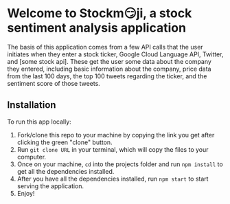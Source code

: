 # Welcome to Stockm😏ji, a stock sentiment analysis application

The basis of this application comes from a few API calls that the user initiates when they enter a stock ticker, Google Cloud Language API, Twitter, and [some stock api]. These get the user some data about the company they entered, including basic information about the company, price data from the last 100 days, the top 100 tweets regarding the ticker, and the sentiment score of those tweets.

## Installation

To run this app locally:
1. Fork/clone this repo to your machine by copying the link you get after clicking the green "clone" button.
2. Run `git clone URL` in your terminal, which will copy the files to your computer.
3. Once on your machine, `cd` into the projects folder and run `npm install` to get all the dependencies installed.
4. After you have all the dependencies installed, run `npm start` to start serving the application.
5. Enjoy!

